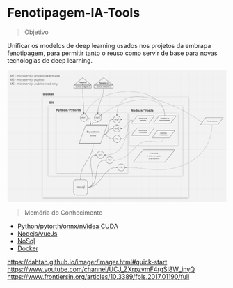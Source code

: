 # Fenotipagem-IA-Tools
> Objetivo

Unificar os modelos de deep learning usados nos projetos da embrapa fenotipagem, para permitir tanto o reuso como servir de base para novas tecnologias de deep learning.

![diagrama](phenotools.png)

> Memória do Conhecimento

 * [Python/pytorth/onnx/nVidea CUDA](memoria/pytorth/README.md)
 * [Nodejs/vueJs](memoria/nodejs/README.md)
 * [NoSql](memoria/nosql/README.md)
 * [Docker](memoria/docker/README.md)

https://dahtah.github.io/imager/imager.html#quick-start
https://www.youtube.com/channel/UCJ_ZXrpzvmF4rgSI8W_inyQ
https://www.frontiersin.org/articles/10.3389/fpls.2017.01190/full
